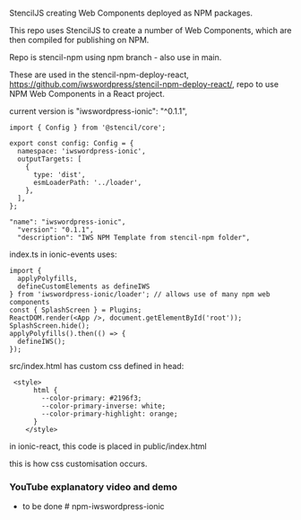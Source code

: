 StencilJS creating Web Components deployed as NPM packages.

This repo uses StencilJS to create a number of Web Components, which are then compiled for publishing on NPM.

Repo is stencil-npm using npm branch - also use in main.

These are used in the stencil-npm-deploy-react, https://github.com/iwswordpress/stencil-npm-deploy-react/, repo to use NPM Web Components in a React project.

current version is "iwswordpress-ionic": "^0.1.1",

```
import { Config } from '@stencil/core';

export const config: Config = {
  namespace: 'iwswordpress-ionic',
  outputTargets: [
    {
      type: 'dist',
      esmLoaderPath: '../loader',
    },
  ],
};

```

```
"name": "iwswordpress-ionic",
  "version": "0.1.1",
  "description": "IWS NPM Template from stencil-npm folder",
```

index.ts in ionic-events uses:

```
import {
  applyPolyfills,
  defineCustomElements as defineIWS
} from 'iwswordpress-ionic/loader'; // allows use of many npm web components
const { SplashScreen } = Plugins;
ReactDOM.render(<App />, document.getElementById('root'));
SplashScreen.hide();
applyPolyfills().then(() => {
  defineIWS();
});
```

src/index.html has custom css defined in head:

```
 <style>
      html {
        --color-primary: #2196f3;
        --color-primary-inverse: white;
        --color-primary-highlight: orange;
      }
    </style>
```

in ionic-react, this code is placed in public/index.html

this is how css customisation occurs.

### YouTube explanatory video and demo

- to be done
  #   n p m - i w s w o r d p r e s s - i o n i c 
   
   
